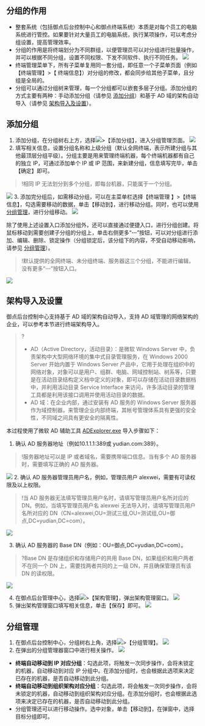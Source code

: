 
## 分组的作用
- 整套系统（包括御点后台控制中心和御点终端系统）本质是对每个员工的电脑系统进行管控。如果要针对大量员工的电脑系统，执行某项操作，可以考虑分组设置，提高管理效率。
- 分组的作用是将终端划分为不同群组，以便管理员可以对分组进行批量操作，并可以根据不同分组，设置不同权限、下发不同软件、执行不同任务。
![](https://main.qcloudimg.com/raw/83292deb827119c44521c1700d30bc0b.png)
- 终端管理菜单下，所有子菜单复用同一套分组，即任意一个子菜单页面（例如【终端管理】>【 终端信息】）对分组的修改，都会同步给其他子菜单，且分组是全局的。
- 分组可以通过分组树来管理，每一个分组都可以嵌套多层子分组。添加分组的方式主要有两种：手动添加分组（请参见 [添加分组](#tjfz)）和基于 AD 域的架构自动导入（请参见 [架构导入及设置](#jgdr)）。

<span id="tjfz"></span>
## 添加分组
1. 添加分组，在分组树右上方，选择<img src="https://main.qcloudimg.com/raw/783905d77f8f105ff0a06c0276cf53c2.png" style="margin:0;">>【添加分组】，进入分组管理页面。
![](https://main.qcloudimg.com/raw/bf748e15a2330e31e43e475aba01c53d.png)
2. 填写相关信息，设置分组名称和上级分组（默认全网终端，表示所建分组与其他最顶层分组平级）。分组主要是用来管理终端机器，每个终端机器都有自己的独立 IP，可通过添加单个 IP 或 IP 范围，来新建分组，信息填写完毕，单击【确定】即可。
>!相同 IP 无法划分到多个分组，即每台机器，只能属于一个分组。
>
![](https://main.qcloudimg.com/raw/fb942569114f9009fa022f50ef99cc05.png)
3. 添加完分组后，如需移动分组，可以在主菜单栏选择【终端管理 】>【终端信息】，勾选需要移动的数据，单击【移动到】，进行移动分组。同时，也可以使用 [分组管理](#fzgl)，进行分组移动。
![](https://main.qcloudimg.com/raw/c13182bbd4edcd8ef8282bea6d61b028.png)

除了使用上述设置入口添加分组外，还可以直接通过便捷入口，进行分组创建。将鼠标移动到需要创建子分组的分组上，单击右侧更多“**···**”按钮，可以对分组进行添加、编辑、删除、锁定操作（分组锁定后，该分组下的内容，不受自动移动影响，请参见 [分组管理](#fzgl)）。
>!默认提供的全网终端、未分组终端、服务器这三个分组，不能进行编辑，没有更多“**···**”按钮入口。

<img src="https://main.qcloudimg.com/raw/ca18a62fae0241fbd5ba569b061512b6.png" />

<span id="jgdr"></span>
## 架构导入及设置
御点后台控制中心支持基于 AD 域的架构自动导入，支持 AD 域管理的网络架构的企业，可以参考本节进行终端架构导入。
>?
>- AD（Active Directory，活动目录）：是微软 Windows Server 中，负责架构中大型网络环境的集中式目录管理服务，在 Windows 2000 Server 开始内置于 Windows Server 产品中，它用于处理在组织中的网络对象，对象可以是用户、组群、电脑、网域控制站、树系等，只要是在活动目录结构定义档中定义的对象，即可以存储在活动目录数据档中，并利用活动目录 Service Interface 来访问，许多活动目录的管理工具都是利用该接口调用并使用活动目录的数据。
>- AD 域：在企业内部，通过安装有 AD 服务的 Windows Server 服务器作为域控制器，来管理企业内部终端，其帐号管理体系具有更强的安全性，不同域之间具有更安全的隔离性。

本过程使用了微软 AD 辅助工具 [ADExplorer.exe](https://docs.microsoft.com/zh-cn/sysinternals/downloads/adexplorer) 导入步骤如下：

1. 确认 AD 服务器地址（例如10.1.1.1:389或 yudian.com:389）。
>!服务器地址可以是 IP 或者域名，需要携带端口信息。当有多个 AD 服务器时，需要填写正确的 AD 服务器。
>
![](https://main.qcloudimg.com/raw/76f4478f11e137f53e3d9d3ac1d4a2f8.png)
2. 确认 AD 服务器管理员用户名，例如，管理员用户 alexwei，需要有可读权限及以上权限。
>!当 AD 服务器无法填写管理员用户名时，请填写管理员用户名所对应的 DN。例如，当填写管理员用户名 alexwei 无法导入时，请填写管理员用户名所对应的 DN（CN=alexwei,OU=测试三组,OU=测试组,OU=御点,DC=yudian,DC=com）。
>
![](https://main.qcloudimg.com/raw/d84e1a64fce0a2354a97deb9069df86b.png)

3. 确认 AD 服务器的 Base DN（例如：OU=御点,DC=yudian,DC=com）。
>?Base DN 是存储组织和存储用户的共用 Base DN，如果组织和用户两者不在同一个 DN 上，需要找两者共同的上一级 DN，并且确保管理员有该 DN 的读权限。
>
![](https://main.qcloudimg.com/raw/1bba950bc1b4b45859646825266c5357.png)

4. 在御点后台管理中心，选择<img src="https://main.qcloudimg.com/raw/783905d77f8f105ff0a06c0276cf53c2.png" style="margin:0;">>【架构管理】，弹出架构管理窗口。
![](https://main.qcloudimg.com/raw/54c1f9613f4099143f560a4c28974939.png)
5. 弹出架构管理窗口填写相关信息，单击【保存】即可。
![](https://main.qcloudimg.com/raw/ffe57f26b764aa2e3aa121028cdfa189.png)

<span id="fzgl"></span>
## 分组管理
1. 在御点后台控制中心，分组树右上角，选择<img src="https://main.qcloudimg.com/raw/783905d77f8f105ff0a06c0276cf53c2.png" style="margin:0;">>【分组管理】。
![](https://main.qcloudimg.com/raw/493d3c7ee29b657f8fb194e29a56be22.png)
2. 在弹出的分组管理器窗口中进行相关操作。
![](https://main.qcloudimg.com/raw/ff9de2bbc71c6d79835fc084c83a0df9.png)
  - **终端自动移动到 IP 对应分组**：勾选此项，将触发一次同步操作，会将未锁定的机器，自动移动到对应 IP 分组中。在添加分组时，也会根据此选项来决定已存在的机器，是否自动移动到此分组。
  - **终端自动移动到组织架构对应分组**：勾选此项，将会触发一次同步操作，会将未锁定的机器，自动移动到组织架构对应分组。在添加分组时，也会根据此选项来决定已存在的机器，是否自动移动到此分组。
  - 分组管理还可以进行移动操作。选中对象，单击【移动到】，在弹窗中，选择目标分组即可。
